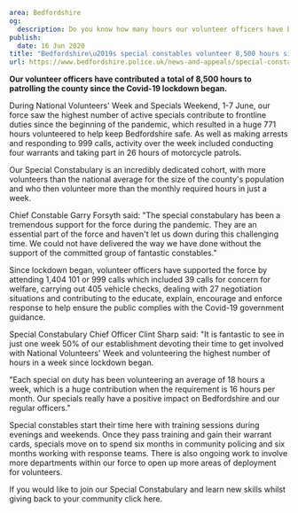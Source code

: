 ```yaml
area: Bedfordshire
og:
  description: Do you know how many hours our volunteer officers have been patrolling since Covid-19 Lockdown?
publish:
  date: 16 Jun 2020
title: "Bedfordshire\u2019s special constables volunteer 8,500 hours since lockdown began"
url: https://www.bedfordshire.police.uk/news-and-appeals/special-constables-volunteer-8500-jun20
```

**Our volunteer officers have contributed a total of 8,500 hours to patrolling the county since the Covid-19 lockdown began.**

During National Volunteers' Week and Specials Weekend, 1-7 June, our force saw the highest number of active specials contribute to frontline duties since the beginning of the pandemic, which resulted in a huge 771 hours volunteered to help keep Bedfordshire safe. As well as making arrests and responding to 999 calls, activity over the week included conducting four warrants and taking part in 26 hours of motorcycle patrols.

Our Special Constabulary is an incredibly dedicated cohort, with more volunteers than the national average for the size of the county's population and who then volunteer more than the monthly required hours in just a week.

Chief Constable Garry Forsyth said: "The special constabulary has been a tremendous support for the force during the pandemic. They are an essential part of the force and haven't let us down during this challenging time. We could not have delivered the way we have done without the support of the committed group of fantastic constables."

Since lockdown began, volunteer officers have supported the force by attending 1,404 101 or 999 calls which included 39 calls for concern for welfare, carrying out 405 vehicle checks, dealing with 27 negotiation situations and contributing to the educate, explain, encourage and enforce response to help ensure the public complies with the Covid-19 government guidance.

Special Constabulary Chief Officer Clint Sharp said: "It is fantastic to see in just one week 50% of our establishment devoting their time to get involved with National Volunteers' Week and volunteering the highest number of hours in a week since lockdown began.

"Each special on duty has been volunteering an average of 18 hours a week, which is a huge contribution when the requirement is 16 hours per month. Our specials really have a positive impact on Bedfordshire and our regular officers."

Special constables start their time here with training sessions during evenings and weekends. Once they pass training and gain their warrant cards, specials move on to spend six months in community policing and six months working with response teams. There is also ongoing work to involve more departments within our force to open up more areas of deployment for volunteers.

If you would like to join our Special Constabulary and learn new skills whilst giving back to your community click here.
